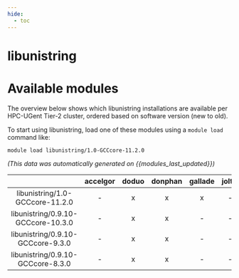 ```yaml
---
hide:
  - toc
---
```


libunistring
============

# Available modules


The overview below shows which libunistring installations are available per HPC-UGent Tier-2 cluster, ordered based on software version (new to old).

To start using libunistring, load one of these modules using a `module load` command like:

```shell
module load libunistring/1.0-GCCcore-11.2.0
```

*(This data was automatically generated on {{modules_last_updated}})*  

| |accelgor|doduo|donphan|gallade|joltik|shinx|skitty|
| :---: | :---: | :---: | :---: | :---: | :---: | :---: | :---: |
|libunistring/1.0-GCCcore-11.2.0|-|x|x|x|-|-|-|
|libunistring/0.9.10-GCCcore-10.3.0|-|x|x|-|-|-|-|
|libunistring/0.9.10-GCCcore-9.3.0|-|x|x|-|-|-|-|
|libunistring/0.9.10-GCCcore-8.3.0|-|x|x|-|-|-|-|
